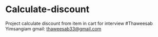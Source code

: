# Calculate-discount
Project calculate discount from item in cart for interview
#Thaweesab Yimsangiam
gmail: thaweesab33@gmail.com
